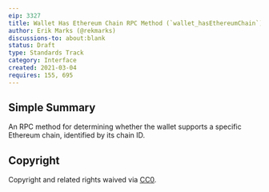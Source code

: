 ```yaml
---
eip: 3327
title: Wallet Has Ethereum Chain RPC Method (`wallet_hasEthereumChain`)
author: Erik Marks (@rekmarks)
discussions-to: about:blank
status: Draft
type: Standards Track
category: Interface
created: 2021-03-04
requires: 155, 695
---
```


## Simple Summary

An RPC method for determining whether the wallet supports a specific Ethereum chain, identified by its chain ID.

## Copyright

Copyright and related rights waived via [CC0](https://creativecommons.org/publicdomain/zero/1.0/).
